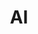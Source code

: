 ---
pid: rs134
title: AI
location_transcription: Well Fargo Center Sixers
coordinates: "[-75.171997557615, 39.901209822752]"
zipcode: '19146'
gen_neighborhood: South Philadelphia
neighborhood: Graduate Hospital,Naval Square,Southwest Center City
outside_phl: 
age: '14'
age_range: 13-19
instagram: 
image_file_name: rs_134.jpg
proposal_transcription: A statue of Allen Iverson
topic: 
topic_summary: 
type: 
keywords_other: 
credit: Hanee F White
image_labels: 
twitter: 
facebook: 
permalink: "/monuments/rs134/"
layout: item-page
---